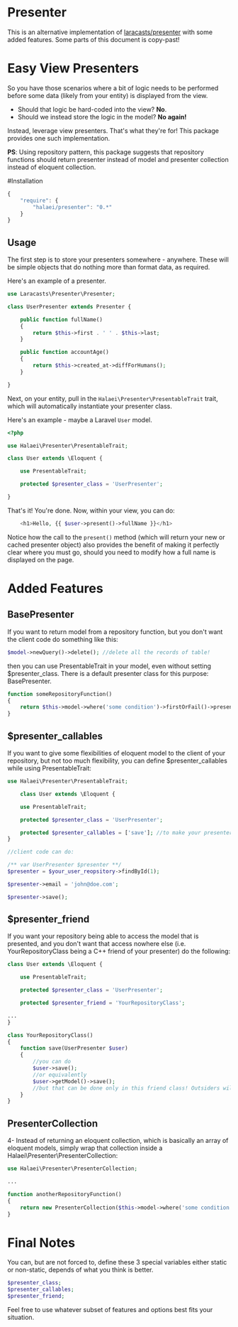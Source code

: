 Presenter
=========
This is an alternative implementation of [laracasts/presenter](https://github.com/laracasts/Presenter) with some added features. Some parts of this document is copy-past!

# Easy View Presenters

So you have those scenarios where a bit of logic needs to be performed before some data (likely from your entity) is displayed from the view.

- Should that logic be hard-coded into the view? **No**.
- Should we instead store the logic in the model? **No again!**

Instead, leverage view presenters. That's what they're for! This package provides one such implementation.

**PS**: Using repository pattern, this package suggests that repository functions should return presenter instead of model and presenter collection instead of eloquent collection.

#Installation

```js
{
    "require": {
        "halaei/presenter": "0.*"
    }
}
```

## Usage

The first step is to store your presenters somewhere - anywhere. These will be simple objects that do nothing more than format data, as required.

Here's an example of a presenter.

```php
use Laracasts\Presenter\Presenter;

class UserPresenter extends Presenter {

    public function fullName()
    {
        return $this->first . ' ' . $this->last;
    }

    public function accountAge()
    {
        return $this->created_at->diffForHumans();
    }

}
```

Next, on your entity, pull in the `Halaei\Presenter\PresentableTrait` trait, which will automatically instantiate your presenter class.

Here's an example - maybe a Laravel `User` model.

```php
<?php

use Halaei\Presenter\PresentableTrait;

class User extends \Eloquent {

    use PresentableTrait;

    protected $presenter_class = 'UserPresenter';

}
```

That's it! You're done. Now, within your view, you can do:

```php
    <h1>Hello, {{ $user->present()->fullName }}</h1>
```

Notice how the call to the `present()` method (which will return your new or cached presenter object) also provides the benefit of making it perfectly clear where you must go, should you need to modify how a full name is displayed on the page.

# Added Features

## BasePresenter
If you want to return model from a repository function, but you don't want the client code do something like this:

```php
$model->newQuery()->delete(); //delete all the records of table!
```
then you can use PresentableTrait in your model, even without setting $presenter_class. There is a default presenter class for this purpose: BasePresenter.

```php
function someRepositoryFunction()
{
    return $this->model->where('some condition')->firstOrFail()->present();
}
```

## $presenter_callables
If you want to give some flexibilities of eloquent model to the client of your repository, but not too much flexibility, you can define $presenter_callables while using PresentableTrait:

```php
use Halaei\Presenter\PresentableTrait;

    class User extends \Eloquent {

    use PresentableTrait;

    protected $presenter_class = 'UserPresenter';

    protected $presenter_callables = ['save']; //to make your presenter a real active record!
}

//client code can do:

/** var UserPresenter $presenter **/
$presenter = $your_user_reopsitory->findById(1);

$presenter->email = 'john@doe.com';

$presenter->save();
```

## $presenter_friend
If you want your repository being able to access the model that is presented, and you don't want that access nowhere else (i.e. YourRepositoryClass being a C++ friend of your presenter) do the following:

```php
class User extends \Eloquent {

    use PresentableTrait;

    protected $presenter_class = 'UserPresenter';

    protected $presenter_friend = 'YourRepositoryClass';

...
}

class YourRepositoryClass()
{
    function save(UserPresenter $user)
    {
        //you can do
        $user->save();
        //or equivalently
        $user->getModel()->save();
        //but that can be done only in this friend class! Outsiders will be blocked by an Exection!
    }
}
```

## PresenterCollection
4- Instead of returning an eloquent collection, which is basically an array of eloquent models, simply wrap that collection inside a Halaei\Presenter\PresenterCollection:

```php
use Halaei\Presenter\PresenterCollection;

...

function anotherRepositoryFunction()
{
    return new PresenterCollection($this->model->where('some condition')->get());
}
```

# Final Notes
You can, but are not forced to, define these 3 special variables either static or non-static, depends of what you think is better.
```php
$presenter_class;
$presenter_callables;
$presenter_friend;
```
Feel free to use whatever subset of features and options best fits your situation.